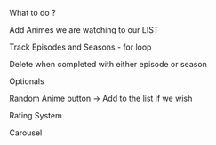 What to do ?

Add Animes we are watching to our LIST 

Track Episodes and Seasons - for loop 

Delete when completed with either episode or season 


Optionals 

Random Anime button -> Add to the list if we wish 

Rating System

Carousel